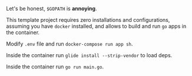 Let's be honest, `$GOPATH` is **annoying**.

This template project requires zero installations and configurations, assuming you have `docker` installed, and allows to build and run `go` apps in the container.

Modify `.env` file and run `docker-compose run app sh`.

Inside the container run `glide install --strip-vendor` to load deps.

Inside the container run `go run main.go`.
